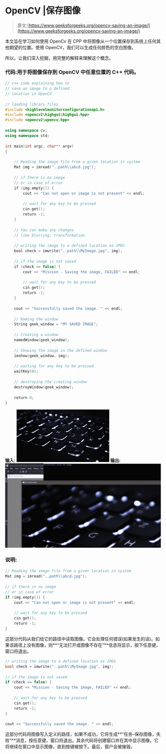 # OpenCV |保存图像

> 原文:[https://www.geeksforgeeks.org/opencv-saving-an-image/](https://www.geeksforgeeks.org/opencv-saving-an-image/)

本文旨在学习如何使用 OpenCv 在 CPP 中将图像从一个位置保存到系统上任何其他期望的位置。使用 OpenCV，我们可以生成任何颜色的空白图像。

所以，让我们深入挖掘，用完整的解释来理解这个概念。

### **代码:用于将图像保存到 OpenCV 中任意位置的 C++ 代码。**

```cpp
// c++ code explaining how to
// save an image to a defined
// location in OpenCV

// loading library files
#include <highlevelmonitorconfigurationapi.h>
#include <opencv2\highgui\highgui.hpp>
#include <opencv2\opencv.hpp>

using namespace cv;
using namespace std;

int main(int argc, char** argv)
{

    // Reading the image file from a given location in system
    Mat img = imread("..path\\abcd.jpg");

    // if there is no image
    // or in case of error
    if (img.empty()) {
        cout << "Can not open or image is not present" << endl;

        // wait for any key to be pressed
        cin.get();
        return -1;
    }

    // You can make any changes
    // like blurring, transformation

    // writing the image to a defined location as JPEG
    bool check = imwrite("..path\\MyImage.jpg", img);

    // if the image is not saved
    if (check == false) {
        cout << "Mission - Saving the image, FAILED" << endl;

        // wait for any key to be pressed
        cin.get();
        return -1;
    }

    cout << "Successfully saved the image. " << endl;

    // Naming the window
    String geek_window = "MY SAVED IMAGE";

    // Creating a window
    namedWindow(geek_window);

    // Showing the image in the defined window
    imshow(geek_window, img);

    // waiting for any key to be pressed
    waitKey(0);

    // destroying the creating window
    destroyWindow(geek_window);

    return 0;
}
```

**输入:**
![](img/0ff7949adf85b8e12d688c944b0e613c.png)
**输出:**
![](img/943832d543ad6957fa797a38774d27f0.png)

### **说明:**

```cpp
// Reading the image file from a given location in system
Mat img = imread("..path\\abcd.jpg");

// if there is no image
// or in case of error
if (img.empty()) {
    cout << "Can not open or image is not present" << endl;

    // wait for any key to be pressed
    cin.get();
    return -1;
}
```

这部分代码从我们给它的路径中读取图像。它会处理任何错误(如果发生的话)。如果该路径上没有图像，则**“无法打开或图像不存在”**信息将显示，按下任意键，窗口将退出。

```cpp
// writing the image to a defined location as JPEG
bool check = imwrite("..path\\MyImage.jpg", img);

// if the image is not saved
if (check == false) {
    cout << "Mission - Saving the image, FAILED" << endl;

    // wait for any key to be pressed
    cin.get();
    return -1;
}

cout << "Successfully saved the image. " << endl;
```

这部分代码将图像写入定义的路径，如果不成功，它将生成**“任务–保存图像，失败”**消息，按任意键，窗口将退出。其余代码将创建窗口并在其中显示图像。它将继续在窗口中显示图像，直到按键被按下。最后，窗户会被摧毁。